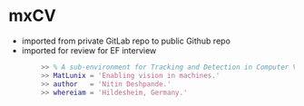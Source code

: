 # mxCV

- imported from private GitLab repo to public Github repo
- imported for review for EF interview

```matlab
		>> % A sub-environment for Tracking and Detection in Computer Vision.
		>> MatLunix = 'Enabling vision in machines.'
		>> author   = 'Nitin Deshpande.'
		>> whereiam = 'Hildesheim, Germany.'
```

